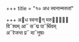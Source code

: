 +++
title = "१० अध स्वनान्मरुतां"

+++
अ᳓ध स्वना᳓न् मरु᳓तां᳐  
वि᳓श्वम् आ᳓ स᳓द्म पा᳓र्थिवम्  
अ᳓रेजन्त प्र᳓ मा᳓नुषाः